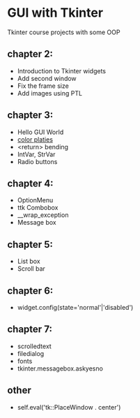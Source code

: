 # GUI with Tkinter
Tkinter course projects with some OOP

## chapter 2:
+ Introduction to Tkinter widgets
+ Add second window
+ Fix the frame size
+ Add images using PTL

## chapter 3:
+ Hello GUI World
+ [color platies](https://coolors.co/)
+ \<return> bending
+ IntVar, StrVar
+ Radio buttons

## chapter 4:
+ OptionMenu 
+ ttk Combobox
+ __wrap_exception 
+ Message box
## chapter 5:
+ List box
+ Scroll bar

## chapter 6:
+ widget.config(state='normal'|'disabled')

## chapter 7:
+ scrolledtext
+ filedialog
+ fonts
+ tkinter.messagebox.askyesno

## other
* self.eval('tk::PlaceWindow . center')